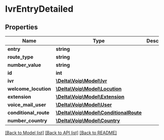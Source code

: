 # IvrEntryDetailed

## Properties
Name | Type | Description | Notes
------------ | ------------- | ------------- | -------------
**entry** | **string** |  | 
**route_type** | **string** |  | 
**number_value** | **string** |  | [optional] 
**id** | **int** |  | [optional] 
**ivr** | [**\Delta\Voip\Model\Ivr**](Ivr.md) |  | 
**welcome_locution** | [**\Delta\Voip\Model\Locution**](Locution.md) |  | [optional] 
**extension** | [**\Delta\Voip\Model\Extension**](Extension.md) |  | [optional] 
**voice_mail_user** | [**\Delta\Voip\Model\User**](User.md) |  | [optional] 
**conditional_route** | [**\Delta\Voip\Model\ConditionalRoute**](ConditionalRoute.md) |  | [optional] 
**number_country** | [**\Delta\Voip\Model\Country**](Country.md) |  | [optional] 

[[Back to Model list]](../README.md#documentation-for-models) [[Back to API list]](../README.md#documentation-for-api-endpoints) [[Back to README]](../README.md)



